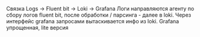 Связка Logs -> Fluent bit -> Loki -> Grafana
Логи направляются агенту по сбору логов fluent bit, после обработки / парсинга - далее в loki.
Через интерфейс grafana запросами вытаскивается инфо из loki.
Grafana упрощенная, lite версия
